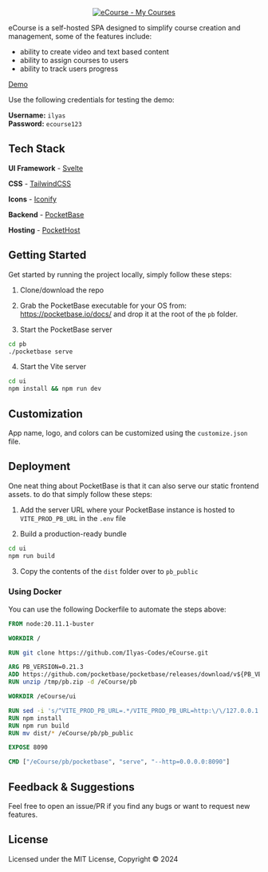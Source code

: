 <p align="center">
    <a href="https://ecourse.pockethost.io/" target="_blank" rel="noopener">
        <img src="https://i.ibb.co/Sx7YmY6/ecourse.jpg" alt="eCourse - My Courses" />
    </a>
</p>

eCourse is a self-hosted SPA designed to simplify course creation and management, some of the features include:

- ability to create video and text based content
- ability to assign courses to users
- ability to track users progress

[Demo](https://ecourse.pockethost.io/)

Use the following credentials for testing the demo:

**Username:** `ilyas`  
**Password:** `ecourse123`

## Tech Stack

**UI Framework** - [Svelte](https://svelte.dev/)

**CSS** - [TailwindCSS](https://tailwindcss.com/)

**Icons** - [Iconify](https://iconify.design/)

**Backend** - [PocketBase](https://pocketbase.io/)

**Hosting** - [PocketHost](https://pockethost.io/)

## Getting Started

Get started by running the project locally, simply follow these steps:

1. Clone/download the repo

2. Grab the PocketBase executable for your OS from: https://pocketbase.io/docs/ and drop it at the root of the `pb` folder.

3. Start the PocketBase server

```bash
cd pb
./pocketbase serve
```

4. Start the Vite server

```bash
cd ui
npm install && npm run dev
```

## Customization

App name, logo, and colors can be customized using the `customize.json` file.

## Deployment

One neat thing about PocketBase is that it can also serve our static frontend assets. to do that simply follow these steps:

1. Add the server URL where your PocketBase instance is hosted to `VITE_PROD_PB_URL` in the `.env` file

2. Build a production-ready bundle

```bash
cd ui
npm run build
```

3. Copy the contents of the `dist` folder over to `pb_public`

### Using Docker

You can use the following Dockerfile to automate the steps above:

```dockerfile
FROM node:20.11.1-buster

WORKDIR /

RUN git clone https://github.com/Ilyas-Codes/eCourse.git

ARG PB_VERSION=0.21.3
ADD https://github.com/pocketbase/pocketbase/releases/download/v${PB_VERSION}/pocketbase_${PB_VERSION}_linux_amd64.zip /tmp/pb.zip
RUN unzip /tmp/pb.zip -d /eCourse/pb

WORKDIR /eCourse/ui

RUN sed -i 's/^VITE_PROD_PB_URL=.*/VITE_PROD_PB_URL=http:\/\/127.0.0.1:8090/' .env
RUN npm install
RUN npm run build
RUN mv dist/* /eCourse/pb/pb_public

EXPOSE 8090

CMD ["/eCourse/pb/pocketbase", "serve", "--http=0.0.0.0:8090"]
```

## Feedback & Suggestions

Feel free to open an issue/PR if you find any bugs or want to request new features.

## License

Licensed under the MIT License, Copyright © 2024
